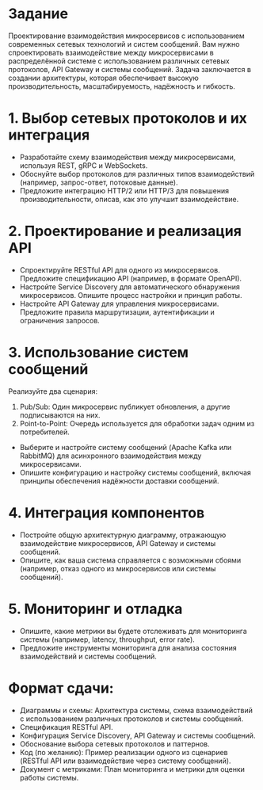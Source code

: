 # Задание
Проектирование взаимодействия микросервисов с использованием современных сетевых технологий и систем сообщений.
Вам нужно спроектировать взаимодействие между микросервисами в распределённой системе с использованием различных сетевых протоколов, API Gateway и системы сообщений. Задача заключается в создании архитектуры, которая обеспечивает высокую производительность, масштабируемость, надёжность и гибкость.

# 1. Выбор сетевых протоколов и их интеграция
* Разработайте схему взаимодействия между микросервисами, используя REST, gRPC и WebSockets.
* Обоснуйте выбор протоколов для различных типов взаимодействий (например, запрос-ответ, потоковые данные).
* Предложите интеграцию HTTP/2 или HTTP/3 для повышения производительности, описав, как это улучшит взаимодействие.

# 2. Проектирование и реализация API
* Спроектируйте RESTful API для одного из микросервисов. Предложите спецификацию API (например, в формате OpenAPI).
* Настройте Service Discovery для автоматического обнаружения микросервисов. Опишите процесс настройки и принцип работы.
* Настройте API Gateway для управления микросервисами. Предложите правила маршрутизации, аутентификации и ограничения запросов.

# 3. Использование систем сообщений

Реализуйте два сценария:
1. Pub/Sub: Один микросервис публикует обновления, а другие подписываются на них.
2. Point-to-Point: Очередь используется для обработки задач одним из потребителей.

* Выберите и настройте систему сообщений (Apache Kafka или RabbitMQ) для асинхронного взаимодействия между микросервисами.
* Опишите конфигурацию и настройку системы сообщений, включая принципы обеспечения надёжности доставки сообщений.

# 4. Интеграция компонентов
* Постройте общую архитектурную диаграмму, отражающую взаимодействие микросервисов, API Gateway и системы сообщений.
* Опишите, как ваша система справляется с возможными сбоями (например, отказ одного из микросервисов или системы сообщений).

# 5. Мониторинг и отладка
* Опишите, какие метрики вы будете отслеживать для мониторинга системы (например, latency, throughput, error rate).
* Предложите инструменты мониторинга для анализа состояния взаимодействий и системы сообщений.

# Формат сдачи:
* Диаграммы и схемы: Архитектура системы, схема взаимодействий с использованием различных протоколов и системы сообщений.
* Спецификация RESTful API.
* Конфигурация Service Discovery, API Gateway и системы сообщений.
* Обоснование выбора сетевых протоколов и паттернов.
* Код (по желанию): Пример реализации одного из сценариев (RESTful API или взаимодействие через систему сообщений).
* Документ с метриками: План мониторинга и метрики для оценки работы системы.